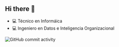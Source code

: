 ## Hi there 👋

- :computer: Técnico en Informáica
- :computer: Ingeniero en Datos e Inteligencia Organizacional

![GitHub commit activity](https://img.shields.io/github/commit-activity/m/marco-wh/marco-wh)
